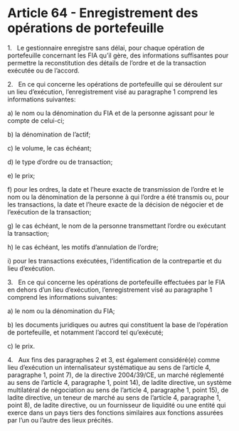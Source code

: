# Article 64 - Enregistrement des opérations de portefeuille


1.   Le gestionnaire enregistre sans délai, pour chaque opération de portefeuille concernant les FIA qu’il gère, des informations suffisantes pour permettre la reconstitution des détails de l’ordre et de la transaction exécutée ou de l’accord.

2.   En ce qui concerne les opérations de portefeuille qui se déroulent sur un lieu d’exécution, l’enregistrement visé au paragraphe 1 comprend les informations suivantes:

a) le nom ou la dénomination du FIA et de la personne agissant pour le compte de celui-ci;

b) la dénomination de l’actif;

c) le volume, le cas échéant;

d) le type d’ordre ou de transaction;

e) le prix;

f) pour les ordres, la date et l’heure exacte de transmission de l’ordre et le nom ou la dénomination de la personne à qui l’ordre a été transmis ou, pour les transactions, la date et l’heure exacte de la décision de négocier et de l’exécution de la transaction;

g) le cas échéant, le nom de la personne transmettant l’ordre ou exécutant la transaction;

h) le cas échéant, les motifs d’annulation de l’ordre;

i) pour les transactions exécutées, l’identification de la contrepartie et du lieu d’exécution.

3.   En ce qui concerne les opérations de portefeuille effectuées par le FIA en dehors d’un lieu d’exécution, l’enregistrement visé au paragraphe 1 comprend les informations suivantes:

a) le nom ou la dénomination du FIA;

b) les documents juridiques ou autres qui constituent la base de l’opération de portefeuille, et notamment l’accord tel qu’exécuté;

c) le prix.

4.   Aux fins des paragraphes 2 et 3, est également considéré(e) comme lieu d’exécution un internalisateur systématique au sens de l’article 4, paragraphe 1, point 7), de la directive 2004/39/CE, un marché réglementé au sens de l’article 4, paragraphe 1, point 14), de ladite directive, un système multilatéral de négociation au sens de l’article 4, paragraphe 1, point 15), de ladite directive, un teneur de marché au sens de l’article 4, paragraphe 1, point 8), de ladite directive, ou un fournisseur de liquidité ou une entité qui exerce dans un pays tiers des fonctions similaires aux fonctions assurées par l’un ou l’autre des lieux précités.
